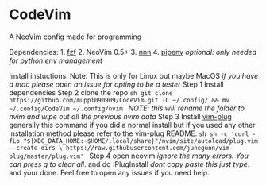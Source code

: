 # CodeVim
A [NeoVim](https://github.com/neovim/neovim) config made for programming

Dependencies: 
    1. [fzf](https://github.com/junegunn/fzf)
    2. NeoVim 0.5+
    3. [nnn](https://github.com/jarun/nnn)
    4. [pipenv](https://github.com/pypa/pipenv) *optional: only needed for python env management*

Install instuctions: 
    Note: This is only for Linux but maybe MacOS *if you have a mac please open
    an issue for opting to be a tester*
    Step 1
        Install dependencies
    Step 2
        clone the repo 
        ```sh
        git clone https://github.com/muppi090909/CodeVim.git -C ~/.config/ && mv ~/.config/CodeVim ~/.config/nvim
        ```
        *NOTE: this will rename the folder to nvim and wipe out all the
        previous nvim data*
    Step 3 
        Install [vim-plug](https://github.com/junegunn/vim-plug)
        generally this command if you did a normal install but if you used any
        other installation method please refer to the vim-plug README.
        ```sh
        sh -c 'curl -fLo "${XDG_DATA_HOME:-$HOME/.local/share}"/nvim/site/autoload/plug.vim --create-dirs \
       https://raw.githubusercontent.com/junegunn/vim-plug/master/plug.vim'
        ```
    Step 4
        open neovim *ignore the many errors. You can press q to clear all*.
        and do :PlugInstall *dont copy paste this just type*.
        and your done. Feel free to open any issues if you need help. 
